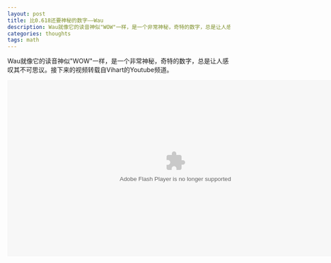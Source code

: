 ```yaml
---
layout: post
title: 比0.618还要神秘的数字——Wau
description: Wau就像它的读音神似"WOW"一样，是一个非常神秘，奇特的数字，总是让人感叹其不可思议。接下来的视频转载自Vihart的Youtube频道。
categories: thoughts
tags: math
---
```


Wau就像它的读音神似"WOW"一样，是一个非常神秘，奇特的数字，总是让人感叹其不可思议。接下来的视频转载自Vihart的Youtube频道。

<embed src="http://player.opengg.me/player.php/sid/XNDQ4MzU5MzMy/v.swf" allowFullScreen="true" quality="high" width="760" height="400" align="middle" allowScriptAccess="always" type="application/x-shockwave-flash"></embed>
